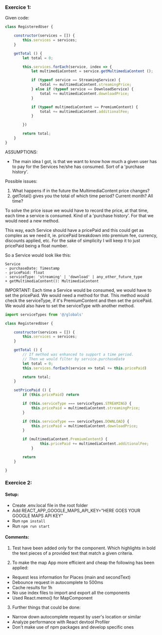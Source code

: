 ### Exercice 1:

Given code:

```js
class RegisteredUser {

    constructor(services = []) {
        this.services = services;
    }

    getTotal () {
        let total = 0;

        this.services.forEach(service, index => {
            let multimediaContent = service.getMultimediaContent ();

            if (typeof service == StreamingService) {
                total += multimediaContent.streamingPrice;
            } else if (typeof service == DownloadService) {
                total += multimediaContent.downloadPrice;
            }

            if (typeof multimediaContent == PremiumContent) {
                total += multimediaContent.additionalFee;
            }

        })

        return total;
    }
}
```

ASSUMPTIONS:
- The main idea I got, is that we want to know how much a given user has to pay for the Services he/she has consumed. Sort of a 'purchase history'.

Possible issues:
1. What happens if in the future the MultimediaContent price changes?
2. getTotal() gives you the total of which time period? Current month? All time?

To solve the price issue we would have to record the price, at that time, each time a service is consumed. Kind of a 'purchase history'. For that we would need a new method.

This way, each Service should have a pricePaid and this could get as complex as we need it, ie. pricePaid breakdown into premium fee, currency, discounts applied, etc. For the sake of simplicity I will keep it to just pricePaid being a float number.

So a Service would look like this:
```
Service
- purchaseDate: Timestamp
- pricePaid: float
- serviceType: 'streaming' | 'download' | any_other_future_type
+ getMultimediaContent(): MultimediaContent
```

IMPORTANT: Each time a Service would be consumed, we would have to set the pricePaid. We would need a method for that. This method would check the serviceType, if it's PremiumContent and then set the pricePaid.
We would also have to set the serviceType with another method.

```js
import serviceTypes from '@/globals'

class RegisteredUser {

    constructor(services = []) {
        this.services = services;
    }

    getTotal () {
        // If method was enhanced to support a time period.
        // Then we would filter by service.purchaseDate
        let total = 0;
        this.services.forEach(service => total += this.pricePaid)

        return total;
    }

    setPricePaid () {
        if (this.pricePaid) return

        if (this.serviceType === serviceTypes.STREAMING) {
            this.pricePaid = multimediaContent.streamingPrice;
        }

        if (this.serviceType === serviceTypes.DOWNLOAD) {
            this.pricePaid = multimediaContent.downloadPrice;
        }

        if (multimediaContent.PremiumContent) {
                this.pricePaid += multimediaContent.additionalFee;
            }

        return
    }

}
```

### Exercice 2:

#### Setup:
- Create .env.local file in the root folder
- Add REACT_APP_GOOGLE_MAPS_API_KEY="HERE GOES YOUR GOOGLE MAPS API KEY"
- Run `npm install`
- Run `npm run start`

#### Comments:
1. Test have been added only for the <BoldText /> component. Which highlights in bold the text pieces of a provided text that match a given criteria.

2. To make the map App more efficient and cheap the following has been applied:
- Request less information for Places (main and secondText) 
- Debounce request in autocomplete to 500ms
- Cache results for 1h
- No use index files to import and export all the components
- Used React.memo() for MapComponent

3. Further things that could be done:
- Narrow down autocomplete request by user's location or similar
- Analyze performance with React devtool Profiler
- Don't make use of npm packages and develop specific ones
